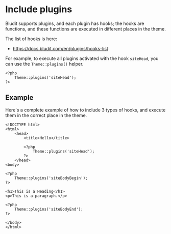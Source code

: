 # Include plugins
<!-- position: 6 -->

Bludit supports plugins, and each plugin has hooks; the hooks are functions, and these functions are executed in different places in the theme.

The list of hooks is here:
- https://docs.bludit.com/en/plugins/hooks-list

For example, to execute all plugins activated with the hook `siteHead`, you can use the `Theme::plugins()` helper.
```
<?php
	Theme::plugins('siteHead');
?>
```

<h2 id="example">Example</h2>

Here's a complete example of how to include 3 types of hooks, and execute them in the correct place in the theme.

```
<!DOCTYPE html>
<html>
	<head>
		<title>Hello</title>

		<?php
			Theme::plugins('siteHead');
		?>
	</head>
<body>

<?php
	Theme::plugins('siteBodyBegin');
?>

<h1>This is a Heading</h1>
<p>This is a paragraph.</p>

<?php
	Theme::plugins('siteBodyEnd');
?>

</body>
</html>
```